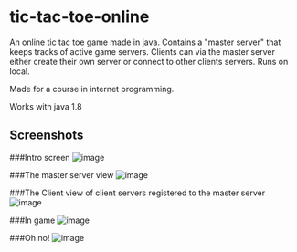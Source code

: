 # tic-tac-toe-online
An online tic tac toe game made in java. Contains a "master server" that keeps tracks of active game servers. Clients can via the master server either create their own server or connect to other clients servers. Runs on local.

Made for a course in internet programming.

Works with java 1.8

## Screenshots

###Intro screen
![image](https://cloud.githubusercontent.com/assets/7015066/16547511/dc50baba-4170-11e6-8b8f-1c788d740873.png)

###The master server view
![image](https://cloud.githubusercontent.com/assets/7015066/16547512/e1f4ba3e-4170-11e6-8537-32c41101faf7.png)

###The Client view of client servers registered to the master server
![image](https://cloud.githubusercontent.com/assets/7015066/16547513/e396acbc-4170-11e6-990f-07ee8b007393.png)

###In game
![image](https://cloud.githubusercontent.com/assets/7015066/16547514/e4a36172-4170-11e6-9d7b-9427342dd831.png)

###Oh no!
![image](https://cloud.githubusercontent.com/assets/7015066/16547516/e5956616-4170-11e6-997b-5b609ed8ef8f.png)
